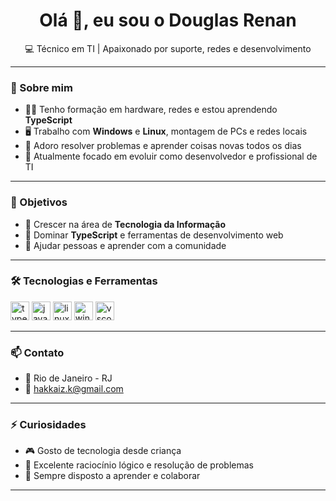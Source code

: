 <h1 align="center">Olá 👋, eu sou o Douglas Renan</h1>
<p align="center">💻 Técnico em TI | Apaixonado por suporte, redes e desenvolvimento</p>

---

### 🚀 Sobre mim

- 👨‍💻 Tenho formação em hardware, redes e estou aprendendo **TypeScript**
- 🖥️ Trabalho com **Windows** e **Linux**, montagem de PCs e redes locais
- 🔧 Adoro resolver problemas e aprender coisas novas todos os dias
- 🌱 Atualmente focado em evoluir como desenvolvedor e profissional de TI

---

### 🎯 Objetivos

- 🔹 Crescer na área de **Tecnologia da Informação**
- 🔹 Dominar **TypeScript** e ferramentas de desenvolvimento web
- 🔹 Ajudar pessoas e aprender com a comunidade

---

### 🛠️ Tecnologias e Ferramentas

<p align="left">
  <img src="https://cdn.jsdelivr.net/gh/devicons/devicon/icons/typescript/typescript-original.svg" height="30" alt="typescript" />
  <img src="https://cdn.jsdelivr.net/gh/devicons/devicon/icons/javascript/javascript-original.svg" height="30" alt="javascript" />
  <img src="https://cdn.jsdelivr.net/gh/devicons/devicon/icons/linux/linux-original.svg" height="30" alt="linux" />
  <img src="https://cdn.jsdelivr.net/gh/devicons/devicon/icons/windows8/windows8-original.svg" height="30" alt="windows" />
  <img src="https://cdn.jsdelivr.net/gh/devicons/devicon/icons/vscode/vscode-original.svg" height="30" alt="vscode" />
</p>

---

### 📫 Contato

- 📍 Rio de Janeiro - RJ  
- 📧 hakkaiz.k@gmail.com  

---

### ⚡ Curiosidades

- 🎮 Gosto de tecnologia desde criança
- 🧠 Excelente raciocínio lógico e resolução de problemas
- 🤝 Sempre disposto a aprender e colaborar

---
